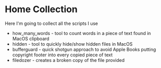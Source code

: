 # Home Collection
Here I'm going to collect all the scripts I use

 - how_many_words - tool to count words in a piece of text found in MacOS clipboard
 - hidden - tool to quickly hide/show hidden files in MacOS
 - bufferguard - quick shotgun approach to avoid Apple Books putting copyright footer into every copied piece of text
 - filedozer - creates a broken copy of the file provided
